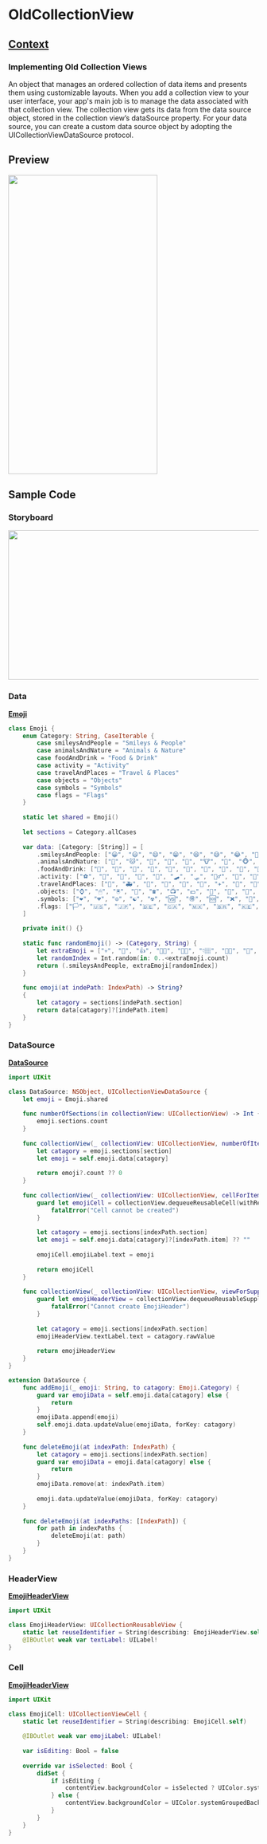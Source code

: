# OldCollectionView  
## **[Context](https://developer.apple.com/documentation/uikit/uicollectionview)**  
### Implementing Old Collection Views
An object that manages an ordered collection of data items and presents them using customizable layouts.
When you add a collection view to your user interface, your app's main job is to manage the data associated with that collection view. The collection view gets its data from the data source object, stored in the collection view’s dataSource property. 
For your data source, you can create a custom data source object by adopting the UICollectionViewDataSource protocol.

## Preview  
<img src="https://user-images.githubusercontent.com/47273077/130161006-13d22ace-1b5b-4693-a0d2-c20b46c65973.png" width="300" height="600">

## Sample Code  
### Storyboard  
<img src="https://user-images.githubusercontent.com/47273077/130161412-589ca8c6-ac8b-41b4-bfd1-a134b8d12450.png" width="600" height="300">  


### Data   
**[Emoji](https://github.com/YamamotoDesu/OldCollectionView/blob/main/EmojiLibrary/Emoji.swift)**  
```swift
class Emoji {
    enum Category: String, CaseIterable {
        case smileysAndPeople = "Smileys & People"
        case animalsAndNature = "Animals & Nature"
        case foodAndDrink = "Food & Drink"
        case activity = "Activity"
        case travelAndPlaces = "Travel & Places"
        case objects = "Objects"
        case symbols = "Symbols"
        case flags = "Flags"
    }
    
    static let shared = Emoji()
    
    let sections = Category.allCases
    
    var data: [Category: [String]] = [
        .smileysAndPeople: ["😀", "😃", "😄", "😁", "😆", "😅", "😂", "🤣", "☺️", "😊", "🤯", "😇", "🙂", "😎", "🤩", "😴", "😬", "🥵"],
        .animalsAndNature: ["🐶", "🐱", "🦊", "🐻", "🦁", "🐮", "🐸", "🐵", "🐔", "🐧", "🦉", "🐴", "🦋", "🐙", "🐬", "🐈", "🌲", "🌍"],
        .foodAndDrink: ["🍏", "🍇", "🍓", "🥝", "🍅", "🌽", "🥕", "🥨", "🧀", "🍖", "🦴", "🌮", "🍣", "🥤", "🥃", "🥟", "🍺", "🍪"],
        .activity: ["⚽️", "🏉", "🥏", "🏏", "🥅", "🛹", "🛷", "🏋️‍♂️", "🏅", "🎪", "🎬", "🎼", "🎲", "🎳", "🎮", "🎸", "🧩", "🏆"],
        .travelAndPlaces: ["🚗", "🚑", "🚨", "🚠", "🚟", "🚄", "✈️", "🚤", "🚧", "🏠", "⛱", "🌋", "⛩", "🕋", "⛪️", "🌠", "🌇", "🗽"],
        .objects: ["⌚️", "🖱", "🖲", "💾", "☎️", "📺", "💴", "🔨", "🧰", "🧲", "🎁", "🎊", "✉️", "🗳", "📌", "🔍", "🔐", "💰"],
        .symbols: ["❤️", "💔", "☮️", "☯️", "☢️", "🆚", "🉐", "🆘", "❌", "💯", "‼️", "🚸", "⚜️", "♿️", "🔈", "🔔", "♣️", "🚸"],
        .flags: ["🏳️", "🇺🇸", "🇯🇵", "🇩🇪", "🇨🇦", "🇲🇽", "🇧🇷", "🇰🇪", "🇳🇬", "🇮🇳", "🇷🇺", "🇦🇺", "🇫🇷", "🇵🇱", "🇻🇳", "🇱🇹", "🇱🇰", "🇪🇪"]
    ]
    
    private init() {}
    
    static func randomEmoji() -> (Category, String) {
        let extraEmoji = ["💀", "🤖", "👍", "🤘🏾", "🖐🏼", "👇🏽", "🙏🏾", "👀", "👩🏽‍🦱", "👩🏿", "🧕🏽", "🕵🏻‍♂️", "👨🏼‍💻", "👭", "🧚🏾‍♂️", "💍"]
        let randomIndex = Int.random(in: 0..<extraEmoji.count)
        return (.smileysAndPeople, extraEmoji[randomIndex])
    }
    
    func emoji(at indePath: IndexPath) -> String?
    {
        let catagory = sections[indePath.section]
        return data[catagory]?[indePath.item]
    }
}

```

### DataSource   
**[DataSource](https://github.com/YamamotoDesu/OldCollectionView/blob/main/EmojiLibrary/DataSource.swift)**  
```swift
import UIKit

class DataSource: NSObject, UICollectionViewDataSource {
    let emoji = Emoji.shared
    
    func numberOfSections(in collectionView: UICollectionView) -> Int {
        emoji.sections.count
    }
    
    func collectionView(_ collectionView: UICollectionView, numberOfItemsInSection section: Int) -> Int {
        let catagory = emoji.sections[section]
        let emoji = self.emoji.data[catagory]
        
        return emoji?.count ?? 0
    }
    
    func collectionView(_ collectionView: UICollectionView, cellForItemAt indexPath: IndexPath) -> UICollectionViewCell {
        guard let emojiCell = collectionView.dequeueReusableCell(withReuseIdentifier: EmojiCell.reuseIdentifier, for: indexPath) as? EmojiCell else {
            fatalError("Cell cannot be created")
        }
        
        let catagory = emoji.sections[indexPath.section]
        let emoji = self.emoji.data[catagory]?[indexPath.item] ?? ""
        
        emojiCell.emojiLabel.text = emoji
        
        return emojiCell
    }
    
    func collectionView(_ collectionView: UICollectionView, viewForSupplementaryElementOfKind kind: String, at indexPath: IndexPath) -> UICollectionReusableView {
        guard let emojiHeaderView = collectionView.dequeueReusableSupplementaryView(ofKind: kind, withReuseIdentifier: EmojiHeaderView.reuseIdentifier, for: indexPath) as? EmojiHeaderView else {
            fatalError("Cannot create EmojiHeader")
        }
        
        let catagory = emoji.sections[indexPath.section]
        emojiHeaderView.textLabel.text = catagory.rawValue
        
        return emojiHeaderView
    }
}

extension DataSource {
    func addEmoji(_ emoji: String, to catagory: Emoji.Category) {
        guard var emojiData = self.emoji.data[catagory] else {
            return
        }
        emojiData.append(emoji)
        self.emoji.data.updateValue(emojiData, forKey: catagory)
    }
    
    func deleteEmoji(at indexPath: IndexPath) {
        let catagory = emoji.sections[indexPath.section]
        guard var emojiData = emoji.data[catagory] else {
            return
        }
        emojiData.remove(at: indexPath.item)
        
        emoji.data.updateValue(emojiData, forKey: catagory)
    }
    
    func deleteEmoji(at indexPaths: [IndexPath]) {
        for path in indexPaths {
            deleteEmoji(at: path)
        }
    }
}

```

### HeaderView   
**[EmojiHeaderView](https://github.com/YamamotoDesu/OldCollectionView/blob/main/EmojiLibrary/EmojiHeaderView.swift)**  
```swift
import UIKit

class EmojiHeaderView: UICollectionReusableView {
    static let reuseIdentifier = String(describing: EmojiHeaderView.self)
    @IBOutlet weak var textLabel: UILabel!
}
```

### Cell   
**[EmojiHeaderView](https://github.com/YamamotoDesu/OldCollectionView/blob/main/EmojiLibrary/EmojiCell.swift)**  
```swift
import UIKit

class EmojiCell: UICollectionViewCell {
    static let reuseIdentifier = String(describing: EmojiCell.self)
    
    @IBOutlet weak var emojiLabel: UILabel!
    
    var isEditing: Bool = false
    
    override var isSelected: Bool {
        didSet {
            if isEditing {
                contentView.backgroundColor = isSelected ? UIColor.systemRed.withAlphaComponent(0.5) : UIColor.systemGroupedBackground
            } else {
                contentView.backgroundColor = UIColor.systemGroupedBackground
            }
        }
    }
}

```
